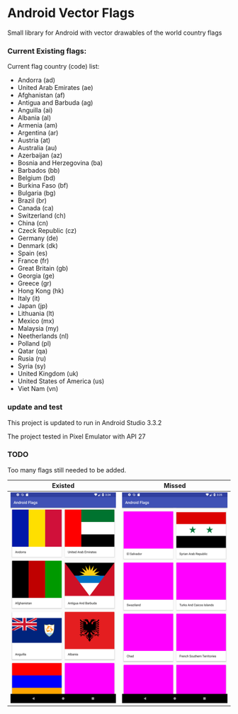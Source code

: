 # Android Vector Flags

Small library for Android with vector drawables of the world country flags

### Current Existing flags:

Current flag country (code) list:
 * Andorra (ad)
 * United Arab Emirates (ae)
 * Afghanistan (af)
 * Antigua and Barbuda (ag)
 * Anguilla (ai)
 * Albania (al)
 * Armenia (am)
 * Argentina (ar)
 * Austria (at)
 * Australia (au)
 * Azerbaijan (az)
 * Bosnia and Herzegovina (ba)
 * Barbados (bb)
 * Belgium (bd)
 * Burkina Faso (bf)
 * Bulgaria (bg)
 * Brazil (br)
 * Canada (ca)
 * Switzerland (ch)
 * China (cn)
 * Czeck Republic (cz)
 * Germany (de)
 * Denmark (dk)
 * Spain (es)
 * France (fr)
 * Great Britain (gb)
 * Georgia (ge)
 * Greece (gr)
 * Hong Kong (hk)
 * Italy (it)
 * Japan (jp)
 * Lithuania (lt)
 * Mexico (mx)
 * Malaysia (my)
 * Neetherlands (nl)
 * Polland (pl)
 * Qatar (qa)
 * Rusia (ru)
 * Syria (sy)
 * United Kingdom (uk)
 * United States of America (us)
 * Viet Nam (vn)

### update and test
This project is updated to run in Android Studio 3.3.2 

The project tested in Pixel Emulator with API 27


### TODO
Too many flags still needed to be added.




| Existed                   | Missed                    |
|---------------------------|---------------------------|
|<img src="01.png" width="250" /> |<img src="02.png" width="250" />|





